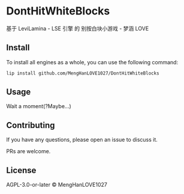# DontHitWhiteBlocks

基于 LeviLamina - LSE 引擎 的 别按白块小游戏 - 梦涵 LOVE

## Install

To install all engines as a whole, you can use the following command:

```sh
lip install github.com/MengHanLOVE1027/DontHitWhiteBlocks
```

## Usage

Wait a moment(?Maybe...)

## Contributing

If you have any questions, please open an issue to discuss it.

PRs are welcome.

## License

AGPL-3.0-or-later © MengHanLOVE1027

